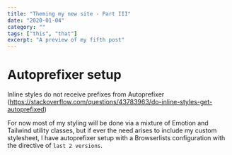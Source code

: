 ```yaml
---
title: "Theming my new site - Part III"
date: "2020-01-04"
category: ""
tags: ["this", "that"]
excerpt: "A preview of my fifth post"
---
```


# Autoprefixer setup

Inline styles do not receive prefixes from Autoprefixer (https://stackoverflow.com/questions/43783963/do-inline-styles-get-autoprefixed)

For now most of my styling will be done via a mixture of Emotion and Tailwind utility classes, but if ever the need arises to include my custom stylesheet, I have autoprefixer setup with a Browserlists configuration with the directive of `last 2 versions`.
